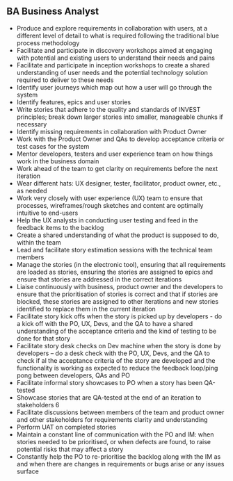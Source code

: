 ## BA Business Analyst

* Produce and explore requirements in collaboration with users, at a different level of detail to what is required following the traditional blue process methodology
* Facilitate and participate in discovery workshops aimed at engaging with potential and existing users to understand their needs and pains
* Facilitate and participate in inception workshops to create a shared understanding of user needs and the potential technology solution required to deliver to these needs
* Identify user journeys which map out how a user will go through the system
* Identify features, epics and user stories
* Write stories that adhere to the quality and standards of INVEST principles; break down larger stories into smaller, manageable chunks if necessary
* Identify missing requirements in collaboration with Product Owner
* Work with the Product Owner and QAs to develop acceptance criteria or test cases for the system
* Mentor developers, testers and user experience team on how things work in the business domain
* Work ahead of the team to get clarity on requirements before the next iteration
* Wear different hats: UX designer, tester, facilitator, product owner, etc., as needed
* Work very closely with user experience (UX) team to ensure that processes, wireframes/rough sketches and content are optimally intuitive to end-users
* Help the UX analysts in conducting user testing and feed in the feedback items to the backlog
* Create a shared understanding of what the product is supposed to do, within the team
* Lead and facilitate story estimation sessions with the technical team members
* Manage the stories (in the electronic tool), ensuring that all requirements are loaded as stories, ensuring the stories are assigned to epics and ensure that stories are addressed in the correct iterations
* Liaise continuously with business, product owner and the developers to ensure that the prioritisation of stories is correct and that if stories are blocked, these stories are assigned to other iterations and new stories identified to replace them in the current iteration
* Facilitate story kick offs when the story is picked up by developers - do a kick off with the PO, UX, Devs, and the QA to have a shared understanding of the acceptance criteria and the kind of testing to be done for that story
* Facilitate story desk checks on Dev machine when the story is done by developers – do a desk check with the PO, UX, Devs, and the QA to check if al the acceptance criteria of the story are developed and the functionality is working as expected to reduce the feedback loop/ping pong between developers, QAs and PO
* Facilitate informal story showcases to PO when a story has been QA-tested
* Showcase stories that are QA-tested at the end of an iteration to stakeholders 6
* Facilitate discussions between members of the team and product owner and other stakeholders for requirements clarity and understanding
* Perform UAT on completed stories
* Maintain a constant line of communication with the PO and IM: when stories needed to be prioritised, or when defects are found, to raise potential risks that may affect a story
* Constantly help the PO to re-prioritise the backlog along with the IM as and when there are changes in requirements or bugs arise or any issues surface
